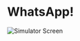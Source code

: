 # WhatsApp!
![Simulator Screen](https://user-images.githubusercontent.com/77058534/170972196-c07488e1-5dcf-4359-af1b-bb772f949053.png)
